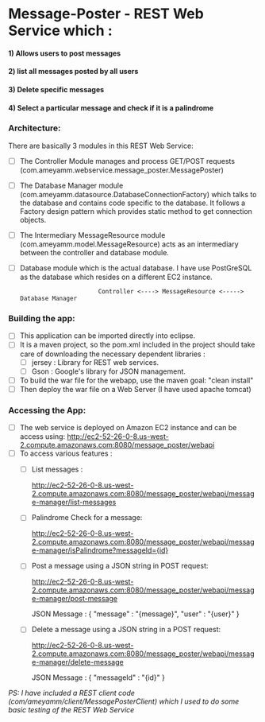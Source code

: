 # Message-Poster - REST Web Service which : 
#### 1) Allows users to post messages
#### 2) list all messages posted by all users
#### 3) Delete specific messages
#### 4) Select a particular message and check if it is a palindrome

### Architecture:
There are basically 3 modules in this REST Web Service:
- [ ] The Controller Module manages and process GET/POST requests (com.ameyamm.webservice.message_poster.MessagePoster)
- [ ] The Database Manager module (com.ameyamm.datasource.DatabaseConnectionFactory) which talks to the database and contains code specific to the database. It follows a Factory design pattern which provides static method to get connection objects. 
- [ ] The Intermediary MessageResource module (com.ameyamm.model.MessageResource) acts as an intermediary between the controller and database module. 
- [ ] Database module which is the actual database. I have use PostGreSQL as the database which resides on a different EC2 instance.

                            Controller <----> MessageResource <-----> Database Manager

### Building the app:
- [ ] This application can be imported directly into eclipse.
- [ ] It is a maven project, so the pom.xml included in the project should take care of downloading the necessary dependent libraries :
	- [ ] jersey : Library for REST web services.
	- [ ] Gson : Google's library for JSON management.
- [ ] To build the war file for the webapp, use the maven goal: "clean install"
- [ ] Then deploy the war file on a Web Server (I have used apache tomcat)

### Accessing the App:
- [ ] The web service is deployed on Amazon EC2 instance and can be access using:
      http://ec2-52-26-0-8.us-west-2.compute.amazonaws.com:8080/message_poster/webapi
- [ ] To access various features :
	- [ ] List messages :
	
		http://ec2-52-26-0-8.us-west-2.compute.amazonaws.com:8080/message_poster/webapi/message-manager/list-messages
	- [ ] Palindrome Check for a message:
	
		http://ec2-52-26-0-8.us-west-2.compute.amazonaws.com:8080/message_poster/webapi/message-manager/isPalindrome?messageId={id}
	- [ ] Post a message using a JSON string in POST request: 
	
		http://ec2-52-26-0-8.us-west-2.compute.amazonaws.com:8080/message_poster/webapi/message-manager/post-message

		JSON Message : { "message" : "{message}", "user" : "{user}" }
	- [ ] Delete a message using a JSON string in a POST request: 
	
		http://ec2-52-26-0-8.us-west-2.compute.amazonaws.com:8080/message_poster/webapi/message-manager/delete-message

		JSON Message : { "messageId" : "{id}" }
		      
_PS: I have included a REST client code (com/ameyamm/client/MessagePosterClient) which I used to do some basic testing of the REST Web Service_
    
